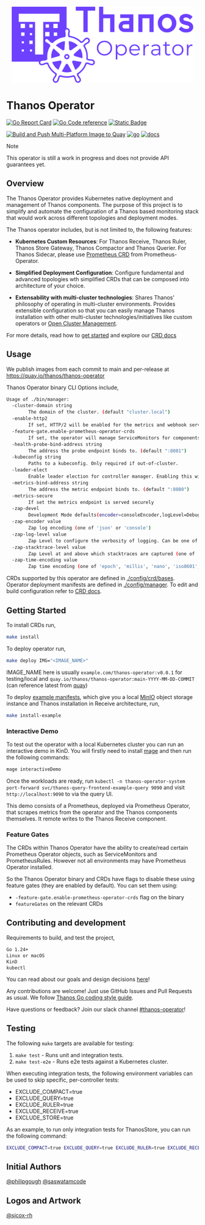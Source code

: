 <p align="center"><img src="./logo_full.png" height="200" alt="Thanos Operator Logo"></p>

# Thanos Operator

[![Go Report Card](https://goreportcard.com/badge/github.com/thanos-community/thanos-operator)](https://goreportcard.com/report/github.com/thanos-community/thanos-operator) [![Go Code reference](https://img.shields.io/badge/code%20reference-go.dev-darkblue.svg)](https://pkg.go.dev/github.com/thanos-community/thanos-operator?tab=subdirectories) [![Static Badge](https://img.shields.io/badge/join_slack-%23thanos_operator-green)](https://cloud-native.slack.com/archives/C080V0HNV8W)

[![Build and Push Multi-Platform Image to Quay](https://github.com/thanos-community/thanos-operator/actions/workflows/push.yaml/badge.svg)](https://github.com/thanos-community/thanos-operator/actions/workflows/push.yaml) [![go](https://github.com/thanos-community/thanos-operator/actions/workflows/go.yml/badge.svg)](https://github.com/thanos-community/thanos-operator/actions/workflows/go.yml) [![docs](https://github.com/thanos-community/thanos-operator/actions/workflows/docs.yaml/badge.svg)](https://github.com/thanos-community/thanos-operator/actions/workflows/docs.yaml)

> [!NOTE]
>
> This operator is still a work in progress and does not provide API guarantees yet.

## Overview

The Thanos Operator provides Kubernetes native deployment and management of Thanos components. The purpose of this project is to simplify and automate the configuration of a Thanos based monitoring stack that would work across different topologies and deployment modes.

The Thanos operator includes, but is not limited to, the following features:

* **Kubernetes Custom Resources**: For Thanos Receive, Thanos Ruler, Thanos Store Gateway, Thanos Compactor and Thanos Querier. For Thanos Sidecar, please use [Prometheus CRD](https://prometheus-operator.dev/docs/api-reference/api/#monitoring.coreos.com/v1.Prometheus) from Prometheus-Operator.

* **Simplified Deployment Configuration**: Configure fundamental and advanced topologies wth simplified CRDs that can be composed into architecture of your choice.

* **Extensability with multi-cluster technologies**: Shares Thanos' philosophy of operating in multi-cluster environments. Provides extensible configuration so that you can easily manage Thanos installation with other multi-cluster technologies/initiatives like custom operators or [Open Cluster Management](https://open-cluster-management.io/).

For more details, read how to [get started](#getting-started) and explore our [CRD docs](./docs/api.md)

## Usage

We publish images from each commit to main and per-release at https://quay.io/thanos/thanos-operator

Thanos Operator binary CLI Options include,

```bash mdox-exec="./bin/manager --help"
Usage of ./bin/manager:
  -cluster-domain string
    	The domain of the cluster. (default "cluster.local")
  -enable-http2
    	If set, HTTP/2 will be enabled for the metrics and webhook servers
  -feature-gate.enable-prometheus-operator-crds
    	If set, the operator will manage ServiceMonitors for components it deploys, and discover PrometheusRule objects to set on Thanos Ruler, from Prometheus Operator. (default true)
  -health-probe-bind-address string
    	The address the probe endpoint binds to. (default ":8081")
  -kubeconfig string
    	Paths to a kubeconfig. Only required if out-of-cluster.
  -leader-elect
    	Enable leader election for controller manager. Enabling this will ensure there is only one active controller manager.
  -metrics-bind-address string
    	The address the metric endpoint binds to. (default ":8080")
  -metrics-secure
    	If set the metrics endpoint is served securely
  -zap-devel
    	Development Mode defaults(encoder=consoleEncoder,logLevel=Debug,stackTraceLevel=Warn). Production Mode defaults(encoder=jsonEncoder,logLevel=Info,stackTraceLevel=Error)
  -zap-encoder value
    	Zap log encoding (one of 'json' or 'console')
  -zap-log-level value
    	Zap Level to configure the verbosity of logging. Can be one of 'debug', 'info', 'error', 'panic'or any integer value > 0 which corresponds to custom debug levels of increasing verbosity
  -zap-stacktrace-level value
    	Zap Level at and above which stacktraces are captured (one of 'info', 'error', 'panic').
  -zap-time-encoding value
    	Zap time encoding (one of 'epoch', 'millis', 'nano', 'iso8601', 'rfc3339' or 'rfc3339nano'). Defaults to 'epoch'.
```

CRDs supported by this operator are defined in [./config/crd/bases](./config/crd/bases/). Operator deployment manifests are defined in [./config/manager](./config/manager/). To edit and build configuration refer to [CRD docs](./docs/api.md).

## Getting Started

To install CRDs run,

```bash
make install
```

To deploy operator run,

```bash
make deploy IMG="<IMAGE_NAME>"
```

IMAGE_NAME here is usually `example.com/thanos-operator:v0.0.1` for testing/local and `quay.io/thanos/thanos-operator:main-YYYY-MM-DD-COMMIT` (can reference latest from [quay](https://quay.io/thanos/thanos-operator))

To deploy [example manifests](./config/samples/), which give you a local [MinIO](https://min.io/) object storage instance and Thanos installation in Receive architecture, run,

```bash
make install-example
```

### Interactive Demo

To test out the operator with a local Kubernetes cluster you can run an interactive demo in KinD. You will firstly need to install [mage](https://magefile.org/) and then run the following commands:

```bash
mage interactiveDemo
```

Once the workloads are ready, run `kubectl -n thanos-operator-system port-forward svc/thanos-query-frontend-example-query 9090` and visit `http://localhost:9090` to via the query UI.

This demo consists of a Prometheus, deployed via Prometheus Operator, that scrapes metrics from the operator and the Thanos components themselves. It remote writes to the Thanos Receive component.

### Feature Gates

The CRDs within Thanos Operator have the ability to create/read certain Prometheus Operator objects, such as ServiceMonitors and PrometheusRules. However not all environments may have Prometheus Operator installed.

So the Thanos Operator binary and CRDs have flags to disable these using feature gates (they are enabled by default). You can set them using:
* `-feature-gate.enable-prometheus-operator-crds` flag on the binary
* `featureGates` on the relevant CRDs

## Contributing and development

Requirements to build, and test the project,

```
Go 1.24+
Linux or macOS
KinD 
kubectl
```

You can read about our goals and design decisions [here](./docs/DESIGN.md)!

Any contributions are welcome! Just use GitHub Issues and Pull Requests as usual. We follow [Thanos Go coding style guide](https://thanos.io/tip/contributing/coding-style-guide.md/).

Have questions or feedback? Join our slack channel [#thanos-operator](https://cloud-native.slack.com/archives/C080V0HNV8W)!

## Testing

The following `make` targets are available for testing:

1. `make test` - Runs unit and integration tests.
2. `make test-e2e` - Runs e2e tests against a Kubernetes cluster.

When executing integration tests, the following environment variables can be used to skip specific, per-controller tests:
* EXCLUDE_COMPACT=true
* EXCLUDE_QUERY=true
* EXCLUDE_RULER=true
* EXCLUDE_RECEIVE=true
* EXCLUDE_STORE=true

As an example, to run only integration tests for ThanosStore, you can run the following command:

```bash
EXCLUDE_COMPACT=true EXCLUDE_QUERY=true EXCLUDE_RULER=true EXCLUDE_RECEIVE=true make test
```

## Initial Authors

[@philipgough](https://github.com/PhilipGough) [@saswatamcode](https://github.com/saswatamcode)

## Logos and Artwork 

[@sjcox-rh](https://github.com/sjcox-rh)
